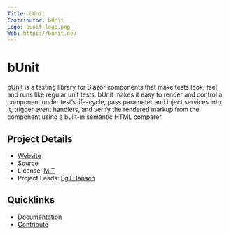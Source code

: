 ```yaml
---
Title: bUnit
Contributor: bUnit
Logo: bunit-logo.png
Web: https://bunit.dev
---
```

# bUnit

[bUnit](https://bunit.dev) is a testing library for Blazor components that make tests look, feel, and runs like regular unit tests. bUnit makes it easy to render and control a component under test’s life-cycle, pass parameter and inject services into it, trigger event handlers, and verify the rendered markup from the component using a built-in semantic HTML comparer.

## Project Details

* [Website](https://bunit.dev)
* [Source](https://github.com/bUnit-dev/bUnit)
* License: [MIT](https://github.com/bUnit-dev/bUnit/blob/main/LICENSE)
* Project Leads: [Egil Hansen](https://github.com/egil)

## Quicklinks

* [Documentation](https://bunit.dev)
* [Contribute](https://github.com/bUnit-dev/bUnit/blob/main/CONTRIBUTING.md)
